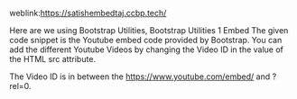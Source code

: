 weblink:https://satishembedtaj.ccbp.tech/

Here are we using Bootstrap Utilities,
Bootstrap Utilities
1 Embed
The given code snippet is the Youtube embed code provided by Bootstrap. You can add the different Youtube Videos by changing the Video ID in the value of the HTML src attribute.

The Video ID is in between the https://www.youtube.com/embed/ and ?rel=0.
